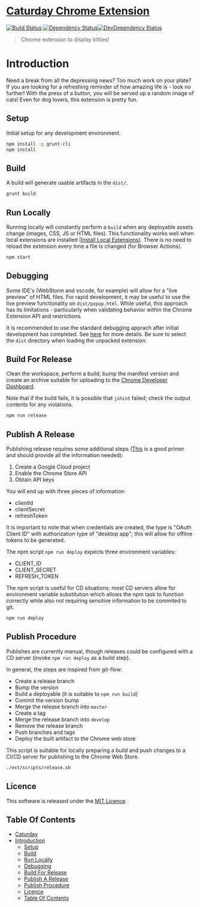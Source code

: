 # [Caturday Chrome Extension](https://github.com/hal313/caturday-chrome-extension)

[![Build Status](http://img.shields.io/travis/hal313/caturday-chrome-extension/master.svg?style=flat-square)](https://travis-ci.org/hal313/caturday-chrome-extension)
[![Dependency Status](https://david-dm.org/hal313/caturday-chrome-extension.svg?style=flat-square)](https://david-dm.org/hal313/caturday-chrome-extension)[![DevDependency Status](https://david-dm.org/hal313/caturday-chrome-extension/dev-status.svg?style=flat-square)](https://david-dm.org/hal313/caturday-chrome-extension)


> Chrome extension to display kitties!

# Introduction
Need a break from all the depressing news? Too much work on your plate? If you are looking for a refreshing reminder of how amazing life is - look no further! With the press of a button, you will be served up a random image of cats! Even for dog lovers, this extension is pretty fun.


## Setup
Initial setup for any development environment.
```bash
npm install -g grunt-cli
npm install
```

## Build
A build will generate usable artifacts in the `dist/`.
```bash
grunt build
```

## Run Locally
Running locally will constantly perform a `build` when any deployable assets change (images, CSS, JS or HTML files). This functionality works well when local extensions are installed ([Install Local Extensions](https://developer.chrome.com/extensions/getstarted#manifest)). There is no need to reload the extension every time a file is changed (for Browser Actions).
```bash
npm start
```

## Debugging
Some IDE's (WebStorm and vscode, for example) will allow for a "live preview" of HTML files. For rapid development, it may be useful to use the live preview functionality on `dist/popup.html`. While useful, this approach has its limitations - particularly when validating behavior within the Chrome Extension API and restrictions.

It is recommended to use the standard debugging apprach after initial development has completed. See [here](https://developer.chrome.com/docs/extensions/mv3/tut_debugging/) for more details. Be sure to select the `dist` directory when loading the unpacked extension.

## Build For Release
Clean the workspace, perform a build, bump the manifest version and create an archive suitable for uploading to the [Chrome Developer Dashboard](https://chrome.google.com/webstore/developer/dashboard).

Note that if the build fails, it is possible that `jshint` failed; check the output contents for any violations.
```bash
npm run release
```

## Publish A Release
Publishing release requires some additional steps ([This](https://developer.chrome.com/webstore/using_webstore_api#beforeyoubegin) is a good primer and should provide all the information needed):
1. Create a Google Cloud project
1. Enable the Chrome Store API
3. Obtain API keys

You will end up with three pieces of information:
- clientId
- clientSecret
- refreshToken

It is important to note that when credentials are created, the type is "OAuth Client ID" with authorization type of "desktop app"; this will allow for offline tokens to be generated.

The npm script `npm run deploy` expects three environment variables:
- CLIENT_ID
- CLIENT_SECRET
- REFRESH_TOKEN

The npm script is useful for CD situations; most CD servers allow for environment variable substitution which allows the npm task to function correctly while also not requiring sensitive information to be commited to git.
```bash
npm run deploy
```

## Publish Procedure
Publishes are currently manual, though releases could be configured with a CD server (invoke `npm run deploy` as a build step).

In general, the steps are inspired from git-flow:
* Create a release branch
* Bump the version
* Build a deployable (it is suitable to `npm run build`)
* Commit the version bump
* Merge the release branch into `master`
* Create a tag
* Merge the release branch into `develop`
* Remove the release branch
* Push branches and tags
* Deploy the built artifact to the Chrome web store

This script is suitable for locally preparing a build and push changes to a CI/CD server for publishing to the Chrome Web Store.
```bash
./ext/scripts/release.sh
```

## Licence
This software is released under the [MIT Licence](https://raw.githubusercontent.com/hal313/caturday-chrome-extension/master/LICENSE).


## Table Of Contents
- [Caturday](#caturday)
- [Introduction](#introduction)
  - [Setup](#setup)
  - [Build](#build)
  - [Run Locally](#run-locally)
  - [Debugging](#debugging)
  - [Build For Release](#build-for-release)
  - [Publish A Release](#publish-a-release)
  - [Publish Procedure](#publish-procedure)
  - [Licence](#licence)
  - [Table Of Contents](#table-of-contents)
